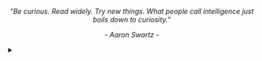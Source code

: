 <p align="center"><i>“Be curious. Read widely. Try new things. What people call intelligence just boils down to curiosity.”</i></p>
<p align="center"><i>- Aaron Swartz -</i></p>

<details>
<summary></summary>
<!-- <img align="left" width="100%" alt="🦑" src="/bigass.svg"> -->
<table width="2000">
<tr>
<td width="2000"><img align="center" width="100%" alt="🦑" src="/bigass.svg"></td>
</tr>
</table>
<!-- <img align="right" width="45%" alt="🦑" src="/charts.svg">

<img align="left" width="50%" alt="🦑" src="/anilist.svg">
<img align="right" width="45%" alt="🦑" src="/pagespeed.svg">

<img align="left" width="45%" alt="🦑" src="/isocalendar.svg">
<img align="right" width="45%" alt="🦑" src="/lines.svg">
<img align="right" width="45%" alt="🦑" src="/icons.svg">

<img align="left" width="50%" alt="🦑" src="/achievements.svg">
<img align="right" width="45%" alt="🦑" src="/stars.svg"> -->

<table>
<tr>
<td><img align="" width="" alt="🦑" src="/bottom.svg"></td>
<td><img align="" width="" alt="🦑" src="/nichijou-anime-brasil (1).gif"></td>
</tr>
</table>

<!-- <img width="100%" alt="🦑" src="/IMG_4568.jpg"> -->
<table width="2000">
<tr>
<td width="2000"><img src="https://github-trophies.vercel.app/?username=Coordinate-Cat&rank=SECRET,SSS,SS,S,AAA,AA&row=2&column=9&theme=gruvbox"></td>
<!-- <td>![](https://github-trophies.vercel.app/?username=Coordinate-Cat&rank=SECRET,SSS,SS,S,AAA,AA&row=2&column=9&theme=gruvbox)</td> -->
</tr>
</table>

<!-- <table>
<tr>
<td><img src="https://s01.flagcounter.com/count/IK7Q/bg_000000/txt_FFFFFF/border_FFFFFF/columns_9/maxflags_250/viewers_0/labels_1/pageviews_1/flags_0/percent_0/" alt="Flag Counter" border="0"></td>
</tr>
</table> -->

</details>

